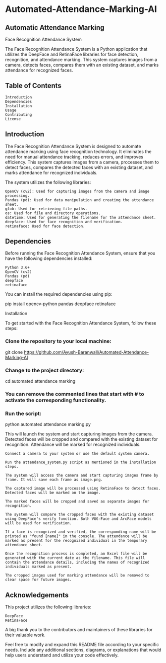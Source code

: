 # Automated-Attendance-Marking-AI
## Automatic Attendance Marking
Face Recognition Attendance System

The Face Recognition Attendance System is a Python application that utilizes the DeepFace and RetinaFace libraries for face detection, recognition, and attendance marking. This system captures images from a camera, detects faces, compares them with an existing dataset, and marks attendance for recognized faces.
## Table of Contents

    Introduction
    Dependencies
    Installation
    Usage
    Contributing
    License

## Introduction

The Face Recognition Attendance System is designed to automate attendance marking using face recognition technology. It eliminates the need for manual attendance tracking, reduces errors, and improves efficiency. This system captures images from a camera, processes them to detect faces, compares the detected faces with an existing dataset, and marks attendance for recognized individuals.

The system utilizes the following libraries:

    OpenCV (cv2): Used for capturing images from the camera and image processing.
    Pandas (pd): Used for data manipulation and creating the attendance sheet.
    glob: Used for retrieving file paths.
    os: Used for file and directory operations.
    datetime: Used for generating the filename for the attendance sheet.
    deepface: Used for face recognition and verification.
    retinaface: Used for face detection.

## Dependencies

Before running the Face Recognition Attendance System, ensure that you have the following dependencies installed:

    Python 3.6+
    OpenCV (cv2)
    Pandas (pd)
    deepface
    retinaface

You can install the required dependencies using pip:

pip install opencv-python pandas deepface retinaface

Installation

To get started with the Face Recognition Attendance System, follow these steps:

 ### Clone the repository to your local machine:

git clone https://github.com/Ayush-Baranwall/Automated-Attendance-Marking-AI

 ### Change to the project directory:

cd automated attendance marking

 ### You can remove the commented lines that start with # to activate the corresponding functionality.

 ### Run the script:

python automated attendance marking.py

This will launch the system and start capturing images from the camera. Detected faces will be cropped and compared with the existing dataset for recognition. Attendance will be marked for recognized individuals.


    Connect a camera to your system or use the default system camera.

    Run the attendance_system.py script as mentioned in the installation steps.

    The system will access the camera and start capturing images frame by frame. It will save each frame as image.png.

    The captured image will be processed using RetinaFace to detect faces. Detected faces will be marked on the image.

    The marked faces will be cropped and saved as separate images for recognition.

    The system will compare the cropped faces with the existing dataset using DeepFace's verify function. Both VGG-Face and ArcFace models will be used for verification.

    If a face is recognized and verified, the corresponding name will be printed as "found [name]" in the console. The attendance will be marked as present for the recognized individual in the temporary attendance sheet.

    Once the recognition process is completed, an Excel file will be generated with the current date as the filename. This file will contain the attendance details, including the names of recognized individuals marked as present.

    The cropped images used for marking attendance will be removed to clear space for future images.

## Acknowledgements

This project utilizes the following libraries:

    DeepFace
    RetinaFace

A big thank you to the contributors and maintainers of these libraries for their valuable work.

Feel free to modify and expand this README file according to your specific needs. Include any additional sections, diagrams, or explanations that would help users understand and utilize your code effectively.
